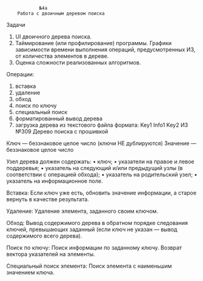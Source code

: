                 №4а 
        Работа с двоичным деревом поиска

Задачи
1. UI двоичного дерева поиска.
2. Таймирование (или профилирование) программы. Графики зависимости
времени выполнения операций, предусмотренных ИЗ, от количества элементов в дереве.
3. Оценка сложности реализованных алгоритмов.

Операции:
1. вставка
2. удаление
3. обход 
4. поиск по ключу
5. специальный поиск 
6. форматированный вывод дерева
7. загрузка дерева из текстового файла формата:
Key1
Info1
Key2
                ИЗ №309 
        Дерево поиска с прошивкой

Ключ — беззнаковое целое число (ключи НЕ дублируются)
Значение — беззнаковое целое число

Узел дерева должен содержать:
• ключ;
• указатели на правое и левое поддеревья;
• указатель на следующий и/или предыдущий узлы (в соответствии с операцией обхода);
• указатель на родительский узел;
• указатель на информационное поле.

Вставка:
Если ключ уже есть, обновить значение информации, а старое вернуть в качестве результата.

Удаление:
Удаление элемента, заданного своим ключом.

Обход:
Вывод содержимого дерева в обратном порядке следования ключей, превышающих заданный
(если ключ не указан — вывод содержимого всего дерева).

Поиск по ключу:
Поиск информации по заданному ключу. Возврат вектора указателей на элементы.

Специальный поиск элемента:
Поиск элемента с наименьшим значением ключа.